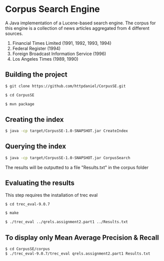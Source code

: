 # Corpus Search Engine

A Java implementation of a Lucene-based search engine. The corpus for this engine is a collection of news articles aggregated from 4 different sources. 

1. Financial Times Limited (1991, 1992, 1993, 1994)
2. Federal Register (1994)
3. Foreign Broadcast Information Service (1996)
4. Los Angeles Times (1989, 1990)

## Building the project

``` sh
$ git clone https://github.com/httpdaniel/CorpusSE.git

$ cd CorpusSE

$ mvn package
```

## Creating the index

``` sh
$ java -cp target/CorpusSE-1.0-SNAPSHOT.jar CreateIndex
```

## Querying the index

``` sh
$ java -cp target/CorpusSE-1.0-SNAPSHOT.jar CorpusSearch
```
The results will be outputted to a file "Results.txt" in the corpus folder

## Evaluating the results

This step requires the installation of trec eval

``` sh
$ cd trec_eval-9.0.7

$ make

$ ./trec_eval ../qrels.assignment2.part1 ../Results.txt
```

## To display only Mean Average Precision & Recall

``` sh
$ cd CorpusSE/corpus
$ ./trec_eval-9.0.7/trec_eval qrels.assignment2.part1 Results.txt
```
